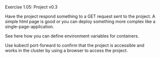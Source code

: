 Exercise 1.05: Project v0.3

Have the project respond something to a GET request sent to the project. A simple html page is good or you can deploy something more complex like a single-page-application.

See here how you can define environment variables for containers.

Use kubectl port-forward to confirm that the project is accessible and works in the cluster by using a browser to access the project.